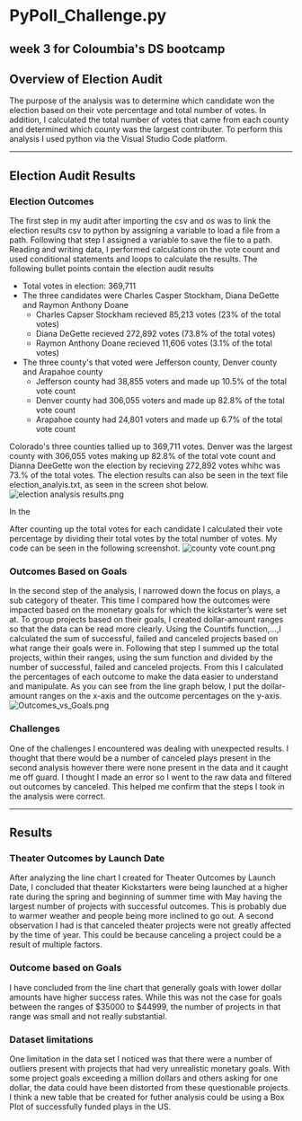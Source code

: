 # PyPoll_Challenge.py

week 3 for Coloumbia's DS bootcamp
---
## Overview of Election Audit
The purpose of the analysis was to determine which candidate won the election based on their vote percentage and total number of votes. In addition, I calculated  the total number of votes that came from each county and determined which county was the largest contributer. To perform this analysis I used python via the Visual Studio Code platform. 

---
## Election Audit Results
### Election Outcomes 
The first step in my audit after importing the csv and os was to link the election results csv to python by assigning a variable to load a file from a path. Following that step I assigned a variable to save the file to a path. Reading and writing data, I performed calculations on the vote count and used conditional statements and loops to calculate the results. The following bullet points contain the election audit results
* Total votes in election: 369,711
* The three candidates were Charles Casper Stockham, Diana DeGette and Raymon Anthony Doane
  * Charles Capser Stockham recieved 85,213 votes (23% of the total votes)
  * Diana DeGette recieved 272,892 votes (73.8% of the total votes)
  * Raymon Anthony Doane recieved 11,606 votes (3.1% of the total votes)
* The three county's that voted were Jefferson county, Denver county and Arapahoe county
  * Jefferson county had 38,855 voters and made up 10.5% of the total vote count
  * Denver county had 306,055 voters and made up 82.8% of the total vote count
  * Arapahoe county had 24,801 voters and made up 6.7% of the total vote count

Colorado's three counties tallied up to 369,711 votes. Denver was the largest county with 306,055 votes making up 82.8% of the total vote count and Dianna DeeGette  won the election by recieving 272,892 votes whihc was 73.% of the total votes. The election results can also be seen in the text file election_analyis.txt, as seen in the screen shot below.
![election analysis results.png](https://user-images.githubusercontent.com/48603147/140675066-96bce950-826e-4073-b7a0-6d4920e6ee19.png)



In the

After counting up the total votes for each candidate I calculated their vote percentage by dividing their total votes by the total number of votes. My code can be seen in the following screenshot. 
![county vote count.png](https://user-images.githubusercontent.com/48603147/140671470-563ff65e-97c6-48ff-b182-4acaea1b693c.png)

### Outcomes Based on Goals
In the second step of the analysis, I narrowed down the focus on plays, a sub category of theater. This time I compared how the outcomes were impacted based on the monetary goals for which the kickstarter’s were set at. To group projects based on their goals, I created dollar-amount ranges so that the data can be read more clearly. Using the Countifs function,…,I calculated the sum of successful, failed and canceled projects based on what range their goals were in. Following that step I summed up the total projects, within their ranges, using the sum function and divided by the number of successful, failed and canceled projects. From this I calculated the percentages of each outcome to make the data easier to understand and manipulate. As you can see from the line graph below, I put the dollar-amount ranges on the x-axis and the outcome percentages on the y-axis. 
![Outcomes_vs_Goals.png](https://user-images.githubusercontent.com/48603147/138618042-3912440b-ffe0-48aa-ac2d-ae55b38eb0f4.png)

### Challenges
One of the challenges I encountered was dealing with unexpected results. I thought that there would be a number of canceled plays present in the second analysis however there were none present in the data and it caught me off guard. I thought I made an error so I went to the raw data and filtered out outcomes by canceled. This helped me confirm that the steps I took in the analysis were correct.

---
## Results
### Theater Outcomes by Launch Date
After analyzing the line chart I created for Theater Outcomes by Launch Date, I concluded that theater Kickstarters were being launched at a higher rate during the spring and beginning of summer time with May having the largest number of projects with successful outcomes. This is probably due to warmer weather and people being more inclined to go out. A second observation I had is that canceled theater projects were not greatly affected by the time of year. This could be because canceling a project could be a result of multiple factors.
### Outcome based on Goals 
I have concluded from the line chart that generally goals with lower dollar amounts have higher success rates. While this was not the case for goals between the ranges of $35000 to $44999, the number of projects in that range was small and not really substantial.

### Dataset limitations
One limitation in the data set I noticed was that there were a number of outliers present with projects that had very unrealistic monetary goals. With some project goals exceeding a million dollars and others asking for one dollar, the data could have been distorted from these questionable projects. I think a new table that be created for futher analysis could be using a Box Plot of successfully funded plays in the US.
